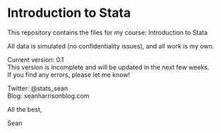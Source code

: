 # Introduction to Stata
This repository contains the files for my course: Introduction to Stata  

All data is simulated (no confidentiality issues), and all work is my own. 

Current version: 0.1  
This version is incomplete and will be updated in the next few weeks.  
If you find any errors, please let me know!  

Twitter: @stats_sean  
Blog: seanharrisonblog.com  

All the best,

Sean
